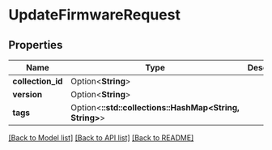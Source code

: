 # UpdateFirmwareRequest

## Properties

Name | Type | Description | Notes
------------ | ------------- | ------------- | -------------
**collection_id** | Option<**String**> |  | [optional]
**version** | Option<**String**> |  | [optional]
**tags** | Option<**::std::collections::HashMap<String, String>**> |  | [optional]

[[Back to Model list]](../README.md#documentation-for-models) [[Back to API list]](../README.md#documentation-for-api-endpoints) [[Back to README]](../README.md)


